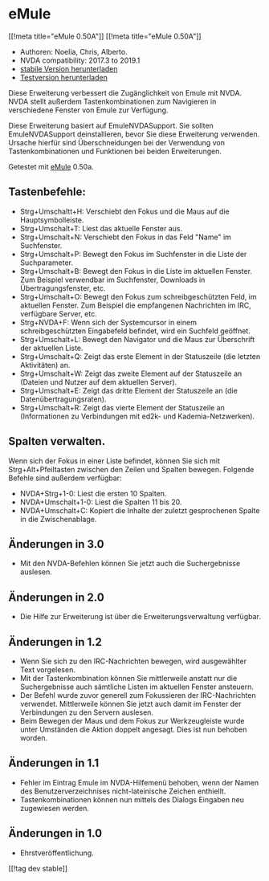 # eMule #
[[!meta title="eMule 0.50A"]]
[[!meta title="eMule 0.50A"]]

*	Authoren: Noelia, Chris, Alberto.
*	NVDA compatibility: 2017.3 to 2019.1
*	[stabile Version herunterladen][1]
*	[Testversion herunterladen][1]

Diese Erweiterung verbessert die Zugänglichkeit von Emule mit NVDA.  NVDA
stellt außerdem Tastenkombinationen zum Navigieren in verschiedene Fenster
von Emule zur Verfügung. 

Diese Erweiterung basiert auf EmuleNVDASupport. Sie sollten EmuleNVDASupport
deinstallieren, bevor Sie diese Erweiterung verwenden. Ursache hierfür sind
Überschneidungen bei der Verwendung von Tastenkombinationen und Funktionen
bei beiden Erweiterungen.

Getestet mit [eMule][2] 0.50a.

## Tastenbefehle: ##

*	Strg+Umschaltt+H: Verschiebt den Fokus und die Maus auf die
  Hauptsymbolleiste.
*	Strg+Umschalt+T: Liest das aktuelle Fenster aus.
*	Strg+Umschalt+N: Verschiebt den Fokus in das Feld "Name" im Suchfenster.
*	Strg+Umschalt+P: Bewegt den Fokus im Suchfenster in die Liste der
  Suchparameter.
*	Strg+Umschalt+B: Bewegt den Fokus in die Liste im aktuellen Fenster. Zum
  Beispiel verwendbar im Suchfenster, Downloads in Übertragungsfenster, etc.
*	Strg+Umschalt+O: Bewegt den Fokus zum schreibgeschützten Feld, im
  aktuellen Fenster. Zum Beispiel die empfangenen Nachrichten im IRC,
  verfügbare Server, etc.
*	Strg+NVDA+F: Wenn sich der Systemcursor in einem schreibgeschützten
  Eingabefeld befindet, wird ein Suchfeld geöffnet.
*	Strg+Umschalt+L: Bewegt den Navigator und die Maus zur Überschrift der
  aktuellen Liste.
*	Strg+Umschalt+Q: Zeigt das erste Element in der Statuszeile (die letzten
  Aktivitäten) an.
*	Strg+Umschalt+W: Zeigt das zweite Element auf der Statuszeile an (Dateien
  und Nutzer auf dem aktuellen Server).
*	Strg+Umschalt+E: Zeigt das dritte Element der Statuszeile an (die
  Datenübertragungsraten).
*	Strg+Umschalt+R: Zeigt das vierte Element der Statuszeile an
  (Informationen zu Verbindungen mit ed2k- und Kademia-Netzwerken).

## Spalten verwalten. ##

Wenn sich der Fokus in einer Liste befindet, können Sie sich mit
Strg+Alt+Pfeiltasten zwischen den Zeilen und Spalten bewegen. Folgende
Befehle sind außerdem verfügbar:

*	NVDA+Strg+1-0: Liest die ersten 10 Spalten.
*	NVDA+Umschalt+1-0: Liest die Spalten 11 bis 20.
*	NVDA+Umschalt+C: Kopiert die Inhalte der zuletzt gesprochenen Spalte in
  die Zwischenablage.

## Änderungen in 3.0 ##
*	 Mit den NVDA-Befehlen können Sie jetzt auch die Suchergebnisse auslesen.

## Änderungen in 2.0 ##
*	 Die Hilfe zur Erweiterung ist über die Erweiterungsverwaltung verfügbar.

## Änderungen in 1.2 ##
*	 Wenn Sie sich zu den IRC-Nachrichten bewegen, wird ausgewählter Text
   vorgelesen.
*	 Mit der Tastenkombination können Sie mittlerweile anstatt nur die
   Suchergebnisse auch sämtliche Listen im aktuellen Fenster ansteuern.
*	 Der Befehl wurde zuvor generell zum Fokussieren der IRC-Nachrichten
   verwendet. Mittlerweile können Sie jetzt auch damit im Fenster der
   Verbindungen zu den Servern auslesen.
*	 Beim Bewegen der Maus und dem Fokus zur Werkzeugleiste wurde unter
   Umständen die Aktion doppelt angesagt. Dies ist nun behoben worden.

## Änderungen in 1.1 ##
*	 Fehler im Eintrag Emule im NVDA-Hilfemenü behoben, wenn der Namen des
   Benutzerverzeichnises nicht-lateinische Zeichen enthiellt.
*	 Tastenkombinationen können nun mittels des Dialogs Eingaben neu
   zugewiesen werden.

## Änderungen in 1.0 ##
*	 Ehrstveröffentlichung.

[[!tag dev stable]]

[1]: https://addons.nvda-project.org/files/get.php?file=em

[2]: https://www.emule-project.net

[3]: https://addons.nvda-project.org/files/get.php?file=em-dev
